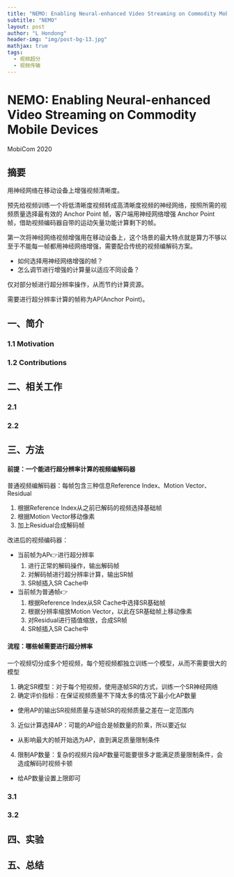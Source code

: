 ```yaml
---
title: "NEMO: Enabling Neural-enhanced Video Streaming on Commodity Mobile Devices"
subtitle: "NEMO"
layout: post
author: "L Hondong"
header-img: "img/post-bg-13.jpg"
mathjax: true
tags:
  - 视频超分
  - 视频传输
---
```


# NEMO: Enabling Neural-enhanced Video Streaming on Commodity Mobile Devices

MobiCom 2020

## 摘要

用神经网络在移动设备上增强视频清晰度。

预先给视频训练一个将低清晰度视频转成高清晰度视频的神经网络，按照所需的视频质量选择最有效的 Anchor Point 帧，客户端用神经网络增强 Anchor Point 帧，借助视频编码器自带的运动矢量功能计算剩下的帧。

第一次将神经网络视频增强用在移动设备上，这个场景的最大特点就是算力不够以至于不能每一帧都用神经网络增强，需要配合传统的视频编解码方案。

- 如何选择用神经网络增强的帧？
- 怎么调节进行增强的计算量以适应不同设备？

仅对部分帧进行超分辨率操作，从而节约计算资源。

需要进行超分辨率计算的帧称为AP(Anchor Point)。

## 一、简介

### 1.1 Motivation


### 1.2 Contributions


## 二、相关工作

### 2.1

### 2.2

## 三、方法

#### 前提：一个能进行超分辨率计算的视频编解码器

普通视频编解码器：每帧包含三种信息Reference Index、Motion Vector、Residual

1. 根据Reference Index从之前已解码的视频选择基础帧
2. 根据Motion Vector移动像素
3. 加上Residual合成解码帧

改进后的视频编码器：

* 当前帧为AP👉进行超分辨率
  1. 进行正常的解码操作，输出解码帧
  2. 对解码帧进行超分辨率计算，输出SR帧
  3. SR帧插入SR Cache中
* 当前帧为普通帧👉
  1. 根据Reference Index从SR Cache中选择SR基础帧
  2. 根据分辨率缩放Motion Vector，以此在SR基础帧上移动像素
  3. 对Residual进行插值缩放，合成SR帧
  4. SR帧插入SR Cache中

#### 流程：哪些帧需要进行超分辨率

一个视频切分成多个短视频，每个短视频都独立训练一个模型，从而不需要很大的模型

1. 确定SR模型：对于每个短视频，使用逐帧SR的方式，训练一个SR神经网络
2. 确定评价指标：在保证视频质量不下降太多的情况下最小化AP数量

  - 使用AP的输出SR视频质量与逐帧SR的视频质量之差在一定范围内

3. 近似计算选择AP：可能的AP组合是帧数量的阶乘，所以要近似

  - 从影响最大的帧开始选为AP，直到满足质量限制条件

4. 限制AP数量：复杂的视频片段AP数量可能要很多才能满足质量限制条件，会造成解码时视频卡顿

  - 给AP数量设置上限即可

### 3.1

### 3.2

## 四、实验

## 五、总结

